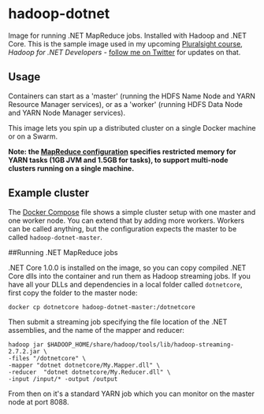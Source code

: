 # hadoop-dotnet

Image for running .NET MapReduce jobs. Installed with Hadoop and .NET Core. This is the sample image used in my upcoming [Pluralsight course](https://www.pluralsight.com/authors/elton-stoneman), *Hadoop for .NET Developers* - [follow me on Twitter](https://twitter.com/EltonStoneman) for updates on that.

## Usage

Containers can start as a 'master' (running the HDFS Name Node and YARN Resource Manager services), or as a 'worker' (running HDFS Data Node and YARN Node Manager services).

This image lets you spin up a distributed cluster on a single Docker machine or on a Swarm.

**Note: the [MapReduce configuration](conf/mapred-site.xml) specifies restricted memory for YARN tasks (1GB JVM and 1.5GB for tasks), to support multi-node clusters running on a single machine.**

## Example cluster

The [Docker Compose](docker-compose.yml) file shows a simple cluster setup with one master and one worker node. You can extend that by adding more workers. Workers can be called anything, but the configuration expects the master to be called `hadoop-dotnet-master`.

##Running .NET MapReduce jobs

.NET Core 1.0.0 is installed on the image, so you can copy compiled .NET Core dlls into the container and run them as Hadoop streaming jobs. If you have all your DLLs and dependencies in a local folder called `dotnetcore`, first copy the folder to the master node:

```
docker cp dotnetcore hadoop-dotnet-master:/dotnetcore
```

Then submit a streaming job specifying the file location of the .NET assemblies, and the name of the mapper and reducer:

```
hadoop jar $HADOOP_HOME/share/hadoop/tools/lib/hadoop-streaming-2.7.2.jar \
-files "/dotnetcore" \
-mapper "dotnet dotnetcore/My.Mapper.dll" \
-reducer  "dotnet dotnetcore/My.Reducer.dll" \
-input /input/* -output /output
```

From then on it's a standard YARN job which you can monitor on the master node at port 8088.
